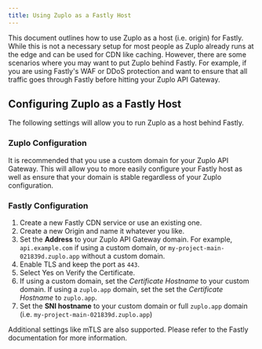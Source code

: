 ```yaml
---
title: Using Zuplo as a Fastly Host
---
```


This document outlines how to use Zuplo as a host (i.e. origin) for Fastly.
While this is not a necessary setup for most people as Zuplo already runs at the
edge and can be used for CDN like caching. However, there are some scenarios
where you may want to put Zuplo behind Fastly. For example, if you are using
Fastly's WAF or DDoS protection and want to ensure that all traffic goes through
Fastly before hitting your Zuplo API Gateway.

## Configuring Zuplo as a Fastly Host

The following settings will allow you to run Zuplo as a host behind Fastly.

### Zuplo Configuration

It is recommended that you use a custom domain for your Zuplo API Gateway. This
will allow you to more easily configure your Fastly host as well as ensure that
your domain is stable regardless of your Zuplo configuration.

### Fastly Configuration

1. Create a new Fastly CDN service or use an existing one.
2. Create a new Origin and name it whatever you like.
3. Set the **Address** to your Zuplo API Gateway domain. For example,
   `api.example.com` if using a custom domain, or
   `my-project-main-021839d.zuplo.app` without a custom domain.
4. Enable TLS and keep the port as `443`.
5. Select Yes on Verify the Certificate.
6. If using a custom domain, set the _Certificate Hostname_ to your custom
   domain. If using a `zuplo.app` domain, set the set the _Certificate Hostname_
   to `zuplo.app`.
7. Set the **SNI hostname** to your custom domain or full `zuplo.app` domain
   (i.e. `my-project-main-021839d.zuplo.app`)

Additional settings like mTLS are also supported. Please refer to the Fastly
documentation for more information.

